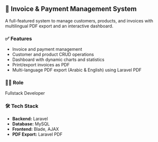 ## 🧾 Invoice & Payment Management System

A full-featured system to manage customers, products, and invoices with multilingual PDF export and an interactive dashboard.

### ✅ Features

- Invoice and payment management  
- Customer and product CRUD operations  
- Dashboard with dynamic charts and statistics  
- Print/export invoices as PDF  
- Multi-language PDF export (Arabic & English) using Laravel PDF

### 👨‍💻 Role

Fullstack Developer

### 🛠 Tech Stack

- **Backend:** Laravel  
- **Database:** MySQL  
- **Frontend:** Blade, AJAX  
- **PDF Export:** Laravel PDF
